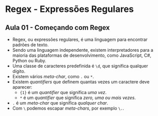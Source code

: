 # Regex - Expressões Regulares

## Aula 01 - Começando com Regex

- Regex, ou expressões regulares, é uma linguagem para encontrar padrões de texto.
- Sendo uma linguagem independente, existem interpretadores para a maioria das plataformas de desenvolvimento, como JavaScript, C#, Python ou Ruby.
- Uma classe de caracteres predefinida é `\d`, que significa qualquer dígito.
- Existem vários *meta-char*, como `.` ou `*`.
- Existem *quantifiers* que definem quantas vezes um caractere deve aparecer:
  - `{1}` é um *quantifier* que significa *uma vez*.
  - `*` é um *quantifier* que significa *zero, uma ou mais vezes*.
- `.` é um *meta-char* que significa *qualquer char*.
- Com `\` podemos escapar *meta-chars*, por exemplo `\.`.
